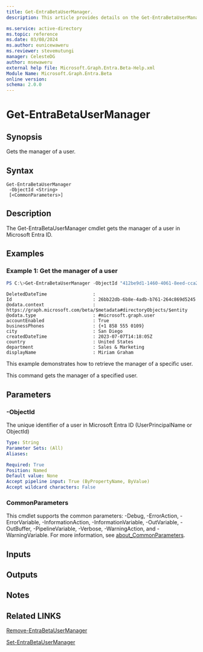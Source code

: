 ```yaml
---
title: Get-EntraBetaUserManager.
description: This article provides details on the Get-EntraBetaUserManager command.

ms.service: active-directory
ms.topic: reference
ms.date: 03/08/2024
ms.author: eunicewaweru
ms.reviewer: stevemutungi
manager: CelesteDG
author: msewaweru
external help file: Microsoft.Graph.Entra.Beta-Help.xml
Module Name: Microsoft.Graph.Entra.Beta
online version:
schema: 2.0.0
---
```


# Get-EntraBetaUserManager

## Synopsis
Gets the manager of a user.

## Syntax

```
Get-EntraBetaUserManager 
 -ObjectId <String> 
 [<CommonParameters>]
```

## Description
The Get-EntraBetaUserManager cmdlet gets the manager of a user in Microsoft Entra ID.

## Examples

### Example 1: Get the manager of a user
```powershell
PS C:\>Get-EntraBetaUserManager -ObjectId "412be9d1-1460-4061-8eed-cca203fcb215"
```
```output
DeletedDateTime                 :
Id                              : 26bb22db-6b8e-4adb-b761-264c869d5245
@odata.context                  : https://graph.microsoft.com/beta/$metadata#directoryObjects/$entity
@odata.type                     : #microsoft.graph.user
accountEnabled                  : True
businessPhones                  : {+1 858 555 0109}
city                            : San Diego
createdDateTime                 : 2023-07-07T14:18:05Z
country                         : United States
department                      : Sales & Marketing
displayName                     : Miriam Graham
```

This example demonstrates how to retrieve the manager of a specific user.  

This command gets the manager of a specified user.

## Parameters

### -ObjectId
The unique identifier of a user in Microsoft Entra ID (UserPrincipalName or ObjectId)

```yaml
Type: String
Parameter Sets: (All)
Aliases:

Required: True
Position: Named
Default value: None
Accept pipeline input: True (ByPropertyName, ByValue)
Accept wildcard characters: False
```

### CommonParameters
This cmdlet supports the common parameters: -Debug, -ErrorAction, -ErrorVariable, -InformationAction, -InformationVariable, -OutVariable, -OutBuffer, -PipelineVariable, -Verbose, -WarningAction, and -WarningVariable. For more information, see [about_CommonParameters](https://go.microsoft.com/fwlink/?LinkID=113216).

## Inputs

## Outputs

## Notes

## Related LINKS

[Remove-EntraBetaUserManager](Remove-EntraBetaUserManager.md)

[Set-EntraBetaUserManager](Set-EntraBetaUserManager.md)

